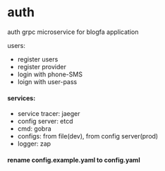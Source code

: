 # auth
auth grpc microservice for blogfa application
 
 users:
 - register users
 - register provider
 - login with phone-SMS
 - loign with user-pass
 
 
#### services:
 - service tracer: jaeger
 - config server: etcd
 - cmd: gobra
 - configs: from file(dev), from config server(prod)
 - logger: zap

#### rename config.example.yaml to config.yaml



